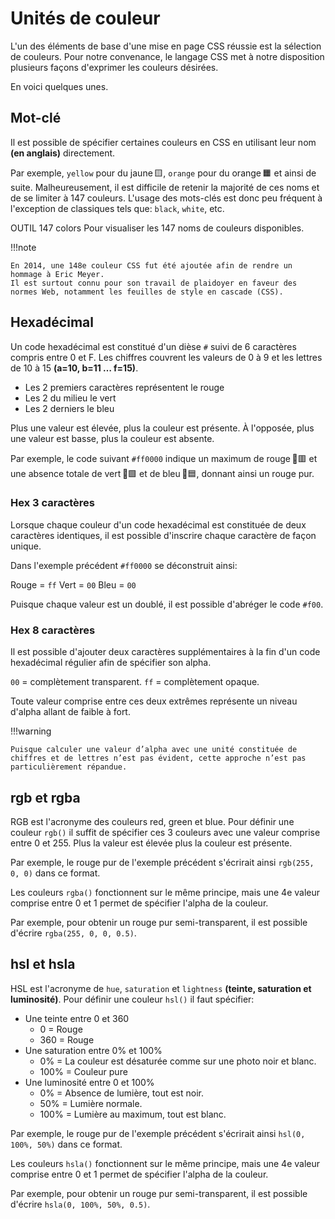 # Unités de couleur

L'un des éléments de base d'une mise en page CSS réussie est la sélection de couleurs. Pour notre convenance, le langage CSS met à notre disposition plusieurs façons d'exprimer les couleurs désirées.

En voici quelques unes.

## Mot-clé

Il est possible de spécifier certaines couleurs en CSS en utilisant leur nom <b>(en anglais)</b> directement.

Par exemple, `yellow` pour du jaune 🟨, `orange` pour du orange 🟧 et ainsi de suite. Malheureusement, il est difficile de retenir la majorité de ces noms et de se limiter à 147 couleurs. L'usage des mots-clés est donc peu fréquent à l'exception de classiques tels que: `black`, `white`, etc.

OUTIL
147 colors
Pour visualiser les 147 noms de couleurs disponibles.


!!!note

    En 2014, une 148e couleur CSS fut été ajoutée afin de rendre un hommage à Eric Meyer.
    Il est surtout connu pour son travail de plaidoyer en faveur des normes Web, notamment les feuilles de style en cascade (CSS).


## Hexadécimal

Un code hexadécimal est constitué d'un dièse `#` suivi de 6 caractères compris entre 0 et F. Les chiffres couvrent les valeurs de 0 à 9 et les lettres de 10 à 15 <b>(a=10, b=11 … f=15)</b>.

- Les 2 premiers caractères représentent le rouge
- Les 2 du milieu le vert
- Les 2 derniers le bleu


Plus une valeur est élevée, plus la couleur est présente. À l'opposée, plus une valeur est basse, plus la couleur est absente.

Par exemple, le code suivant `#ff0000` indique un maximum de rouge 💯🟥 et une absence totale de vert 🚫🟩 et de bleu 🚫🟦, donnant ainsi un rouge pur.


### Hex 3 caractères
Lorsque chaque couleur d'un code hexadécimal est constituée de deux caractères identiques, il est possible d'inscrire chaque caractère de façon unique.

Dans l'exemple précédent `#ff0000` se déconstruit ainsi:

Rouge = `ff`
Vert = `00`
Bleu = `00`

Puisque chaque valeur est un doublé, il est possible d'abréger le code `#f00`.

### Hex 8 caractères
Il est possible d'ajouter deux caractères supplémentaires à la fin d'un code hexadécimal régulier afin de spécifier son alpha.

`00` = complètement transparent.
`ff` = complètement opaque.

Toute valeur comprise entre ces deux extrêmes représente un niveau d'alpha allant de faible à fort.

!!!warning

    Puisque calculer une valeur d’alpha avec une unité constituée de chiffres et de lettres n’est pas évident, cette approche n’est pas particulièrement répandue.


## rgb et rgba

RGB est l'acronyme des couleurs red, green et blue. Pour définir une couleur `rgb()` il suffit de spécifier ces 3 couleurs avec une valeur comprise entre 0 et 255. Plus la valeur est élevée plus la couleur est présente.

Par exemple, le rouge pur de l'exemple précédent s'écrirait ainsi `rgb(255, 0, 0)` dans ce format.

Les couleurs `rgba()` fonctionnent sur le même principe, mais une 4e valeur comprise entre 0 et 1 permet de spécifier l'alpha de la couleur.

Par exemple, pour obtenir un rouge pur semi-transparent, il est possible d'écrire `rgba(255, 0, 0, 0.5)`.

## hsl et hsla

HSL est l'acronyme de `hue`, `saturation` et `lightness` <b>(teinte, saturation et luminosité)</b>. Pour définir une couleur `hsl()` il faut spécifier:

* Une teinte entre 0 et 360
  * 0 = Rouge
  * 360 = Rouge
* Une saturation entre 0% et 100%
  * 0% = La couleur est désaturée comme sur une photo noir et blanc.
  * 100% = Couleur pure
* Une luminosité entre 0 et 100%
  * 0% = Absence de lumière, tout est noir.
  * 50% = Lumière normale.
  * 100% = Lumière au maximum, tout est blanc.

Par exemple, le rouge pur de l'exemple précédent s'écrirait ainsi `hsl(0, 100%, 50%)` dans ce format.

Les couleurs `hsla()` fonctionnent sur le même principe, mais une 4e valeur comprise entre 0 et 1 permet de spécifier l'alpha de la couleur.

Par exemple, pour obtenir un rouge pur semi-transparent, il est possible d'écrire `hsla(0, 100%, 50%, 0.5)`.
